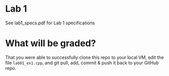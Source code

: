 # Lab 1
See lab1_specs.pdf for Lab 1 specifications

# What will be graded?
That you were able to successfully clone this repo to your local VM, edit the file `lab01_ex1.cpp`, and git pull, add, commit & push it back to your GitHub repo.
